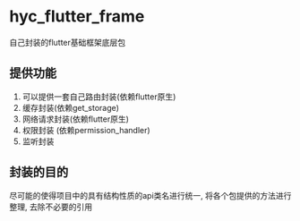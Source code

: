 # hyc_flutter_frame

自己封装的flutter基础框架底层包

## 提供功能
1. 可以提供一套自己路由封装(依赖flutter原生)
2. 缓存封装(依赖get_storage)
3. 网络请求封装(依赖flutter原生)
4. 权限封装 (依赖permission_handler)
5. 监听封装

## 封装的目的
尽可能的使得项目中的具有结构性质的api类名进行统一, 将各个包提供的方法进行整理, 去除不必要的引用

